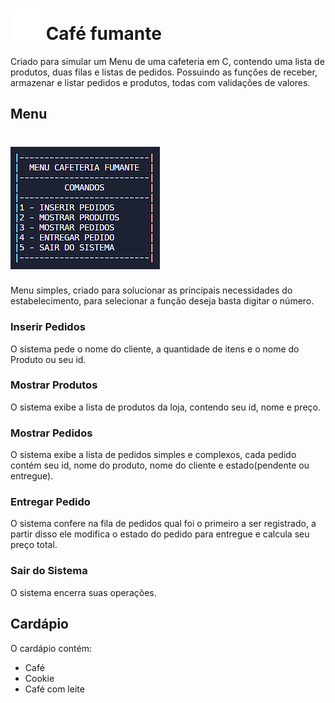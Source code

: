 # <img src="img/icon.png" > Café fumante
Criado para simular um Menu de uma cafeteria em C, contendo uma lista de produtos, duas filas e listas de pedidos. Possuindo as funções de receber, armazenar e listar pedidos e produtos, todas com validações de valores.
## Menu
# <img src="img/Menu.png">
Menu simples, criado para solucionar as principais necessidades do estabelecimento, para selecionar a função deseja basta digitar o número.
### Inserir Pedidos
O sistema pede o nome do cliente, a quantidade de itens e o nome do Produto ou seu id.
### Mostrar Produtos
O sistema exibe a lista de produtos da loja, contendo seu id, nome e preço.
### Mostrar Pedidos
O sistema exibe a lista de pedidos simples e complexos, cada pedido contém seu id, nome do produto, nome do cliente e estado(pendente ou entregue).
### Entregar Pedido
O sistema confere na fila de pedidos qual foi o primeiro a ser registrado, a partir disso ele modifica o estado do pedido para entregue e calcula seu preço total.
### Sair do Sistema
O sistema encerra suas operações.
## Cardápio
O cardápio contém:
* Café
* Cookie
* Café com leite